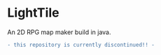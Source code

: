 # LightTile

An 2D RPG map maker build in java. 

```diff
- this repository is currently discontinued!! -
```
